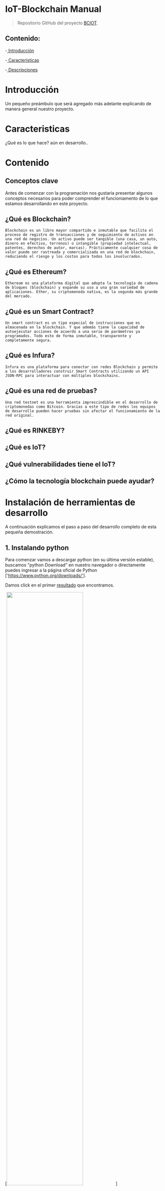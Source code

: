 # IoT-Blockchain Manual 

> Repositorio GitHub del proyecto [BCIOT](https://github.com/rafael1599/BCIOT).

## Contenido:
-[ Introducción](#introduccion)

-[ Características](#caracteristicas)

-[ Descripciones](#descripciones)
  

# Introducción
Un pequeño preámbulo que será agregado más adelante explicando de manera general nuestro proyecto.

# Caracteristicas
¿Qué es lo que hace? aún en desarrollo..
# Contenido
## Conceptos clave
Antes de comenzar con la programación nos gustaría presentar algunos conceptos necesarios para poder comprender el funcioniamento de lo que estamos desarrollando en este proyecto.

## ¿Qué es Blockchain?
    Blockchain es un libro mayor compartido e inmutable que facilita el proceso de registro de transacciones y de seguimiento de activos en una red de negocios. Un activo puede ser tangible (una casa, un auto, dinero en efectivo, terrenos) o intangible (propiedad intelectual, patentes, derechos de autor, marcas). Prácticamente cualquier cosa de valor puede ser rastreada y comercializada en una red de blockchain, reduciendo el riesgo y los costos para todos los involucrados.

## ¿Qué es Ethereum?
    Ethereum es una plataforma digital que adopta la tecnología de cadena de bloques (blockchain) y expande su uso a una gran variedad de aplicaciones. Ether, su criptomoneda nativa, es la segunda más grande del mercado.

## ¿Qué es un Smart Contract?
    Un smart contract es un tipo especial de instrucciones que es almacenada en la blockchain. Y que además tiene la capacidad de autoejecutar acciones de acuerdo a una serie de parámetros ya programados. Todo esto de forma inmutable, transparente y completamente segura.

## ¿Qué es Infura?
    Infura es una plataforma para conectar con redes Blockchain y permite a los desarrolladores construir Smart Contracts utilizando un API JSON-RPC para interactuar con múltiples blockchains.

## ¿Qué es una red de pruebas?
    Una red testnet es una herramienta imprescindible en el desarrollo de criptomonedas como Bitcoin. Gracias a este tipo de redes los equipos de desarrollo pueden hacer pruebas sin afectar el funcionamiento de la red original.

## ¿Qué es RINKEBY?

## ¿Qué es IoT?

## ¿Qué vulnerabilidades tiene el IoT?

## ¿Cómo la tecnología blockchain puede ayudar?

# 

# Instalación de herramientas de desarrollo
A continuación explicamos el paso a paso del desarrollo completo de esta pequeña demostración.

## 1. Instalando python
Para comenzar vamos a descargar python (en su última versión estable), buscamos "python Download" en nuestro navegador o directamente puedes ingresar a la página oficial de Python ['https://www.python.org/downloads/'].

Damos click en el primer 
[resultado](https://www.python.org/downloads/) que encontramos.

[<img src="img/pythonDownload.png" width="70%"/>]


Una vez dentro de la página de descarga, generalmente ya tenemos lista la versión de sistema operativo que necesitamos, pero podemos verificar dando click en el nombre del sistema operativo que estamos usando.

![<img src="img/pythonDownload1.png" width="70%"/>]

En mi caso lo voy a descargar para SO Windows y se vería así.

![<img src="img/pythonDownloadWindows.png" width="70%"/>]

> En este caso sería la versión seria la version 3.10.7


Damos click en el botón de descarga.

![<img src="img/pythonDownloadWindowsDescargar.png"width="70%"/>]

Guardamos el archivo de instalación.

![<img src="img/pythonDownloadWindowsDescargar1.png" width="70%"/>]

Guardamos en nuestro escritorio.

![<img src="img/pythonDownloadEscritorio.png" width="70%"/>]

Ejecutamos el archivo de instalación como administrador.

![<img src="img/pythonDownloadEscritorio1.png" width="70%"/>]

Luego simplemente damos click al botón que dice Si.

Y se te abrirá esta ventana de instalación de Python, donde **primero** nos aseguramos de tener marcada la casilla donde señalo la **X** roja y luego damos click en "Customize Installation".

![<img src="img/pythonInstall.png" width="70%"/>]


En la siguiente vista lo dejamos tal cual como esta y damos click en "Next".

![<img src="img/pythonInstall1.png" width="70%"/>]

Luego nos aseguramos que queden las opciones marcadas como en esta imagen así como también el lugar de instalación.

![<img src="img/pythonInstall2.png" width="70%"/>]

Y por último vamos a dar click en "Install".

![<img src="img/pythonInstall3.png" width="70%"/>]

Al final simplemente seleccionas el botón que dice "close" y listo terminamos de instalar Python!.

![<img src="img/pythonInstall4.png" width="70%"/>]

## 2. Instalando Visual Studio Code
Despues de descaragr Python, nos dirijimos a la siguiente pagina ['https://code.visualstudio.com/']



![<img src="img/vscodeDownload.jpeg" width="70%"/>]

## 3. Programacion del backend
#### **Desarrollo del programa encargado de conectar arduino con nuestro contrato inteligente alojado en RINKENBY.**

Aqui presentamos las importaciones que vamos a utilizar para que nuestro proyecto pueda funcionar...

```python

import json
from web3 import Web3 as w3
import asyncio
import warnings
import time
import pyfirmata
from pyfirmata import Arduino, util

```
En esta parte, se ve el codigo para que la aplicacion se pueda conectar a Infura.
```python
infura_url =  '...'
w3= w3(w3.HTTPProvider(infura_url))
print(w3.isConnected())
print("...")
 
```
### En la parte de 

```python
infura_url =
```
### Se coloca el enlace que te muestra e proegrama segun la blockchain de prueba que vas a utilizar

### - En esta parte se coloca un mensjae personalizado 

```python
print("...")
```

###  Aqui se muestra el codigo para que la aplicacion se pueda conectar al Smart Contract (contrato inteligente)   
```python
contract_Address = '...'
contract_abi = json.loads('....')
 
contract = w3.eth.contract(address=contract_Address, abi=contract_abi)
```
### El contrato inteligente fue desarrollado en Remix con el lenjuage de programacion Solidity


```python
// SPDX-License-Identifier: MIT
pragma solidity ^0.8.0;
 
contract LedIoT {
 
    event manejarLED(string comando);
 
    function enviarComando(string memory _comando) public {
        emit manejarLED(_comando);
    }
}
```


## ¿ Que es Remix?
    Remix es un entorno integrado de desarrollo (IDE) basado en un navegador que integra un compilador y un entorno en tiempo de ejecución para Solidity sin los componentes orientados al servidor.

### Conexion  a arduino 
```python
board = Arduino("COM7")
```
### ¿Qué es una Arduino y para qué sirve?
    El arduino es una placa que tiene todos los elementos necesarios para conectar periféricos a las entradas y salidas de un microcontrolador. Es decir, es una placa impresa con los componentes necesarios para que funcione el microcontrolador y su comunicación con un ordenador a través de la comunicación serial.

```python
def handle_event(event):
    person_dict = json.loads(w3.toJSON(event))
    comando = person_dict["args"]
    print(comando["comando"])
    if comando["comando"] == "1":
        board.digital[13].write(1)
        print("LED encendido")
    elif comando["comando"] == "0":
        board.digital[13].write(0)
        print("LED apagado")
    elif comando["comando"] == "2":
        sys.exit("Bye bye!")
    else:
        print("la opción que elegiste no es correcta o reconocida. Intentalo de nuevo")
```
```python
async def log_loop(event_filter, poll_interval):
    while True:
        for manejarLED in event_filter.get_new_entries():
            handle_event(manejarLED)
        await asyncio.sleep(poll_interval)
```
```python
def main():
    event_filter = contract.events.manejarLED.createFilter(fromBlock='latest')
    loop = asyncio.get_event_loop()
    try:
        loop.run_until_complete(asyncio.gather(log_loop(event_filter, 2)))
    finally:
        # close loop to free up system resources
        print("Error inesperado. Cerrando programa para no dañar el equipo")
        loop.close()
 
if __name__ == "__main__":
    main()
```
```python
```
```python
```
```python
```
 ['Back to top'](#iot-blockchain)
 
## Descripciones
['Back to top'](#iot-blockchain)


